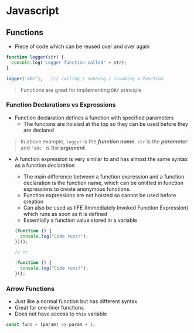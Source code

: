 # **Javascript**

## **Functions**

* Piece of code which can be reused over and over again

```javascript
function logger(str) {
  console.log('Logger function called' + str);
}

logger('abc');   /// calling / running / invoking a function
```

> Functions are great for implementing `DRY` principle

### **Function Declarations vs Expressions**

* Function declaration defines a function with specified parameters
  * The functons are hoisted at the top so they can be used before they are declared

> In above example, `logger` is the ***function name***, `str` is the ***parameter*** and `'abc'` is the ***argument***.

* A function expression is very similar to and has almost the same syntax as a function declaration
  * The main difference between a function expression and a function declaration is the function name, which can be omitted in function expressions to create anonymous functions.
  * Function expressions are not hoisted so cannot be used before creation
  * Can also be used as IIFE (Immediately Invoked Function Expression) which runs as soon as it is defined
  * Essentially a function value stored in a variable

  ```javascript
  (function () {
    console.log("Code runs!");
  })();

  // or

  !function () {
    console.log("Code runs!");
  }();
  ```

### **Arrow Functions**

* Just like a normal function but has different syntax
* Great for one-liner functions
* Does not have access to `this` variable

```javascript
const func = (param) => param + 1;
```
